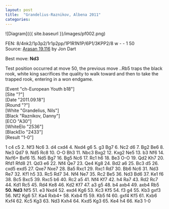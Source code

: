 ```yaml
---
layout: post
title:  "Grandelius-Raznikov, Albena 2011"
categories:
---
```


![Diagram]({{ site.baseurl }}/images/pf002.png)

FEN: 8/4nk2/1p3p2/1r1p2pp/1P1R1N1P/6P1/3KPP2/8 w - - 1 50  
Source: [Arasan 19.116](http://www.arasanchess.org/arasan19a.epd) by Jon Dart  
<!--more-->
Best move: **Nd3**

Test position occurred at move 50, the previous move ..Rb5 traps the
black rook, white king sacrifices the quality to walk toward and then 
to take the trapped rook, entering in a won endgame.

[Event "ch-European Youth b18"]  
[Site "?"]  
[Date "2011.09.18"]  
[Round "?"]  
[White "Grandelius, Nils"]  
[Black "Raznikov, Danny"]  
[ECO "A30"]  
[WhiteElo "2536"]  
[BlackElo "2433"]  
[Result "1-0"]  

1 c4 c5 2. Nf3 Nc6 3. d4 cxd4 4. Nxd4 g6 5. g3 Bg7 6. Nc2 d6 7. Bg2 Be6 8. Ne3 Qd7 9. Nd5 Rc8 10. O-O Bh3 11. Nbc3 Bxg2 12. Kxg2 Ne5 13. b3 Nf6 14. Nxf6+ Bxf6 15. Nd5 Bg7 16. Bg5 Nc6 17. Rc1 h6 18. Be3 O-O 19. Qd2 Kh7 20. Rfd1 Rfd8 21. Qd3 e6 22. Nf4 Qe7 23. Qe4 Kg8 24. Bd2 a6 25. Bc3 d5 26. cxd5 exd5 27. Qxe7 Nxe7 28. Ba5 Rxc1 29. Rxc1 Rd7 30. Bb6 Nc6 31. Nd3 Re7 32. Kf1 h5 33. Rc5 Rd7 34. Nf4 Ne7 35. Rc2 Be5 36. Nd3 Bd6 37. Ke1 f6 38. Bc5 Bxc5 39. Rxc5 b6 40. Rc2 a5 41. Nf4 Kf7 42. h4 Ra7 43. Rd2 Rc7 44. Kd1 Rc5 45. Rd4 Ke8 46. Kd2 Kf7 47. a3 g5 48. b4 axb4 49. axb4 Rb5 **50. Nd3** Nf5 51. e3 Nxd4 52. exd4 Kg6 53. Kc3 Kf5 54. f3 g4 55. Kb3 gxf3 56. Nf2 Kg6 57. Ka4 Rxb4+ 58. Kxb4 f5 59. Kb5 f4 60. gxf4 Kf5 61. Kxb6 Kxf4 62. Kc5 Kg3 63. Nd3 Kxh4 64. Kxd5 Kg3 65. Ke4 h4 66. Ke3 1-0



